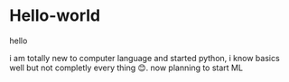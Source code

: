# Hello-world
hello

i am totally new to computer language and started python, i know basics well but not  completly every thing 😊.
now planning to start ML 
